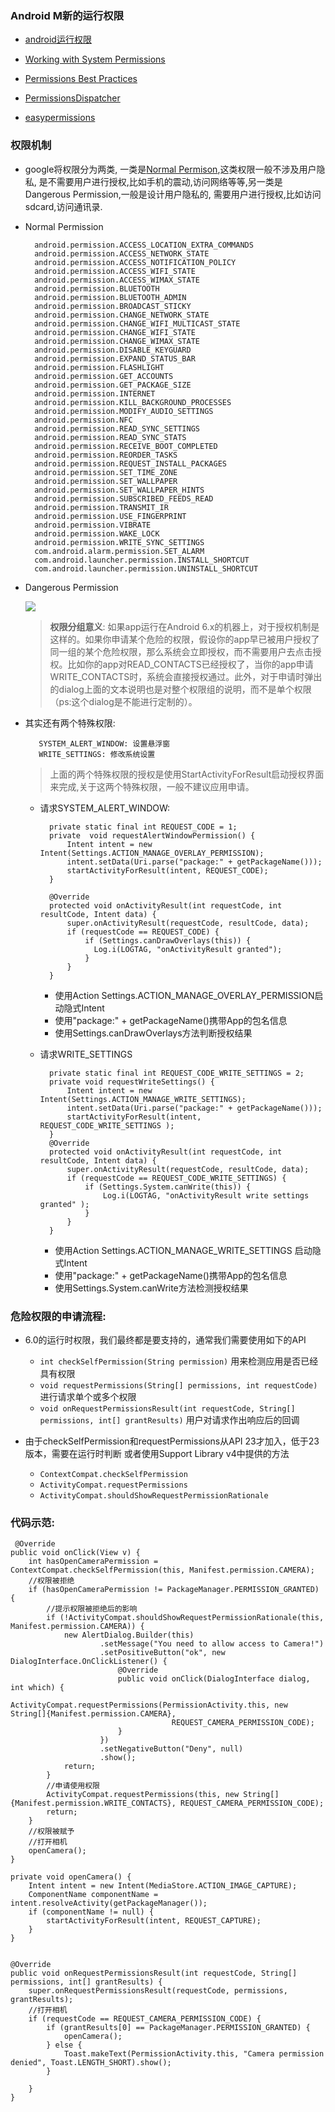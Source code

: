 ### Android M新的运行权限
* [android运行权限](http://developer.android.com/intl/zh-cn/about/versions/marshmallow/android-6.0-changes.html)

* [Working with System Permissions](http://developer.android.com/intl/zh-cn/training/permissions/index.html)

* [Permissions Best Practices](http://developer.android.com/intl/zh-cn/training/permissions/best-practices.html#testing)

* [PermissionsDispatcher](https://github.com/hotchemi/PermissionsDispatcher)

* [easypermissions](https://github.com/googlesamples/easypermissions)

### 权限机制
* google将权限分为两类, 一类是[Normal Permison](http://developer.android.com/intl/zh-cn/guide/topics/security/normal-permissions.html),这类权限一般不涉及用户隐私, 是不需要用户进行授权,比如手机的震动,访问网络等等,另一类是Dangerous Permission,一般是设计用户隐私的, 需要用户进行授权,比如访问sdcard,访问通讯录.
* Normal Permission
	
		android.permission.ACCESS_LOCATION_EXTRA_COMMANDS
		android.permission.ACCESS_NETWORK_STATE
		android.permission.ACCESS_NOTIFICATION_POLICY
		android.permission.ACCESS_WIFI_STATE
		android.permission.ACCESS_WIMAX_STATE
		android.permission.BLUETOOTH
		android.permission.BLUETOOTH_ADMIN
		android.permission.BROADCAST_STICKY
		android.permission.CHANGE_NETWORK_STATE
		android.permission.CHANGE_WIFI_MULTICAST_STATE
		android.permission.CHANGE_WIFI_STATE
		android.permission.CHANGE_WIMAX_STATE
		android.permission.DISABLE_KEYGUARD
		android.permission.EXPAND_STATUS_BAR
		android.permission.FLASHLIGHT
		android.permission.GET_ACCOUNTS
		android.permission.GET_PACKAGE_SIZE
		android.permission.INTERNET
		android.permission.KILL_BACKGROUND_PROCESSES
		android.permission.MODIFY_AUDIO_SETTINGS
		android.permission.NFC
		android.permission.READ_SYNC_SETTINGS
		android.permission.READ_SYNC_STATS
		android.permission.RECEIVE_BOOT_COMPLETED
		android.permission.REORDER_TASKS
		android.permission.REQUEST_INSTALL_PACKAGES
		android.permission.SET_TIME_ZONE
		android.permission.SET_WALLPAPER
		android.permission.SET_WALLPAPER_HINTS
		android.permission.SUBSCRIBED_FEEDS_READ
		android.permission.TRANSMIT_IR
		android.permission.USE_FINGERPRINT
		android.permission.VIBRATE
		android.permission.WAKE_LOCK
		android.permission.WRITE_SYNC_SETTINGS
		com.android.alarm.permission.SET_ALARM
		com.android.launcher.permission.INSTALL_SHORTCUT
		com.android.launcher.permission.UNINSTALL_SHORTCUT

* Dangerous Permission

	![](img/dangerous_permission.png)

	> **权限分组意义**: 如果app运行在Android 6.x的机器上，对于授权机制是这样的。如果你申请某个危险的权限，假设你的app早已被用户授权了同一组的某个危险权限，那么系统会立即授权，而不需要用户去点击授权。比如你的app对READ_CONTACTS已经授权了，当你的app申请WRITE_CONTACTS时，系统会直接授权通过。此外，对于申请时弹出的dialog上面的文本说明也是对整个权限组的说明，而不是单个权限（ps:这个dialog是不能进行定制的）。

* 其实还有两个特殊权限:

		 SYSTEM_ALERT_WINDOW: 设置悬浮窗
		 WRITE_SETTINGS: 修改系统设置
	> 上面的两个特殊权限的授权是使用StartActivityForResult启动授权界面来完成,关于这两个特殊权限，一般不建议应用申请。
	
	* 请求SYSTEM_ALERT_WINDOW:
	
			private static final int REQUEST_CODE = 1;
			private  void requestAlertWindowPermission() {
			    Intent intent = new Intent(Settings.ACTION_MANAGE_OVERLAY_PERMISSION);
			    intent.setData(Uri.parse("package:" + getPackageName()));
			    startActivityForResult(intent, REQUEST_CODE);
			}
			
			@Override
			protected void onActivityResult(int requestCode, int resultCode, Intent data) {
			    super.onActivityResult(requestCode, resultCode, data);
			    if (requestCode == REQUEST_CODE) {
			        if (Settings.canDrawOverlays(this)) {
			          Log.i(LOGTAG, "onActivityResult granted");
			        }
			    }
			}

		* 使用Action Settings.ACTION_MANAGE_OVERLAY_PERMISSION启动隐式Intent
		* 使用"package:" + getPackageName()携带App的包名信息
		* 使用Settings.canDrawOverlays方法判断授权结果
		
	* 请求WRITE_SETTINGS

			private static final int REQUEST_CODE_WRITE_SETTINGS = 2;
			private void requestWriteSettings() {
			    Intent intent = new Intent(Settings.ACTION_MANAGE_WRITE_SETTINGS);
			    intent.setData(Uri.parse("package:" + getPackageName()));
			    startActivityForResult(intent, REQUEST_CODE_WRITE_SETTINGS );
			}
			@Override
			protected void onActivityResult(int requestCode, int resultCode, Intent data) {
			    super.onActivityResult(requestCode, resultCode, data);
			    if (requestCode == REQUEST_CODE_WRITE_SETTINGS) {
			        if (Settings.System.canWrite(this)) {
			            Log.i(LOGTAG, "onActivityResult write settings granted" );
			        }
			    }
			}


		* 使用Action Settings.ACTION_MANAGE_WRITE_SETTINGS 启动隐式Intent
		* 使用"package:" + getPackageName()携带App的包名信息
		* 使用Settings.System.canWrite方法检测授权结果


### 危险权限的申请流程:
* 6.0的运行时权限，我们最终都是要支持的，通常我们需要使用如下的API
 
	* `int checkSelfPermission(String permission)` 用来检测应用是否已经具有权限
	* `void requestPermissions(String[] permissions, int requestCode)` 进行请求单个或多个权限
	* `void onRequestPermissionsResult(int requestCode, String[] permissions, int[] grantResults)` 用户对请求作出响应后的回调	

* 由于checkSelfPermission和requestPermissions从API 23才加入，低于23版本，需要在运行时判断 或者使用Support Library v4中提供的方法

	* `ContextCompat.checkSelfPermission`
	* `ActivityCompat.requestPermissions`
	* `ActivityCompat.shouldShowRequestPermissionRationale`


### 代码示范:

	 @Override
    public void onClick(View v) {
        int hasOpenCameraPermission = ContextCompat.checkSelfPermission(this, Manifest.permission.CAMERA);
        //权限被拒绝
        if (hasOpenCameraPermission != PackageManager.PERMISSION_GRANTED) {
            //提示权限被拒绝后的影响
            if (!ActivityCompat.shouldShowRequestPermissionRationale(this, Manifest.permission.CAMERA)) {
                new AlertDialog.Builder(this)
                        .setMessage("You need to allow access to Camera!")
                        .setPositiveButton("ok", new DialogInterface.OnClickListener() {
                            @Override
                            public void onClick(DialogInterface dialog, int which) {
                                ActivityCompat.requestPermissions(PermissionActivity.this, new String[]{Manifest.permission.CAMERA},
                                        REQUEST_CAMERA_PERMISSION_CODE);
                            }
                        })
                        .setNegativeButton("Deny", null)
                        .show();
                return;
            }
            //申请使用权限
            ActivityCompat.requestPermissions(this, new String[]{Manifest.permission.WRITE_CONTACTS}, REQUEST_CAMERA_PERMISSION_CODE);
            return;
        }
        //权限被赋予
        //打开相机
        openCamera();
    }

    private void openCamera() {
        Intent intent = new Intent(MediaStore.ACTION_IMAGE_CAPTURE);
        ComponentName componentName = intent.resolveActivity(getPackageManager());
        if (componentName != null) {
            startActivityForResult(intent, REQUEST_CAPTURE);
        }
    }


    @Override
    public void onRequestPermissionsResult(int requestCode, String[] permissions, int[] grantResults) {
        super.onRequestPermissionsResult(requestCode, permissions, grantResults);
        //打开相机
        if (requestCode == REQUEST_CAMERA_PERMISSION_CODE) {
            if (grantResults[0] == PackageManager.PERMISSION_GRANTED) {
                openCamera();
            } else {
                Toast.makeText(PermissionActivity.this, "Camera permission denied", Toast.LENGTH_SHORT).show();
            }

        }
    }
